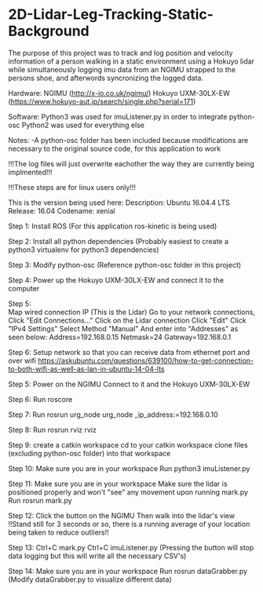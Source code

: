# 2D-Lidar-Leg-Tracking-Static-Background

The purpose of this project was to track and log position and velocity information of a person walking in a static environment using a Hokuyo lidar while simultaneously logging imu data from an NGIMU strapped to the persons shoe, and afterwords syncronizing the logged data.

Hardware:
NGIMU (http://x-io.co.uk/ngimu/)
Hokuyo UXM-30LX-EW (https://www.hokuyo-aut.jp/search/single.php?serial=171)

Software:
Python3 was used for imuListener.py in order to integrate python-osc
Python2 was used for everything else

Notes:
-A python-osc folder has been included because modifications are necessary to the original source code, for this application to work

!!!The log files will just overwrite eachother the way they are currently being implmented!!!


!!!These steps are for linux users only!!!

This is the version being used here:
Description:	Ubuntu 16.04.4 LTS
Release:	16.04
Codename:	xenial

Step 1: 
        Install ROS (For this application ros-kinetic is being used)
        
Step 2: 
        Install all python dependencies (Probably easiest to create a python3 virtualenv for python3 dependencies)

Step 3: 
        Modify python-osc (Reference python-osc folder in this project)

Step 4: 
        Power up the Hokuyo UXM-30LX-EW and connect it to the computer

Step 5:  
        Map wired connection IP (This is the Lidar)
        Go to your network connections,
        Click "Edit Connections..."
        Click on the Lidar connection
        Click "Edit"
        Click "IPv4 Settings"
        Select Method "Manual"
        And enter into "Addresses" as seen below:
        Address=192.168.0.15
        Netmask=24
        Gateway=192.168.0.1

Step 6:
        Setup network so that you can receive data from ethernet port and over wifi
        https://askubuntu.com/questions/639100/how-to-get-connection-to-both-wifi-as-well-as-lan-in-ubuntu-14-04-lts

Step 5:
        Power on the NGIMU
        Connect to it and the Hokuyo UXM-30LX-EW 

Step 6:
        Run roscore

Step 7:
        Run rosrun urg_node urg_node _ip_address:=192.168.0.10

Step 8:
        Run rosrun rviz rviz

Step 9:
        create a catkin workspace
        cd to your catkin workspace
        clone files (excluding python-osc folder) into that workspace

Step 10:
        Make sure you are in your workspace
        Run python3 imuListener.py

Step 11:
        Make sure you are in your workspace
        Make sure the lidar is positioned properly and won't "see" any movement upon running mark.py
        Run rosrun <Workspace> mark.py

Step 12:
        Click the button on the NGIMU
        Then walk into the lidar's view
        !!Stand still for 3 seconds or so, there is a running average of your location being taken to reduce outliers!!

Step 13:
        Ctrl+C mark.py
        Ctrl+C imuListener.py (Pressing the button will stop data logging but this will write all the necessary CSV's)

Step 14:
        Make sure you are in your workspace
        Run rosrun <Workspace> dataGrabber.py
        (Modify dataGrabber.py to visualize different data)
